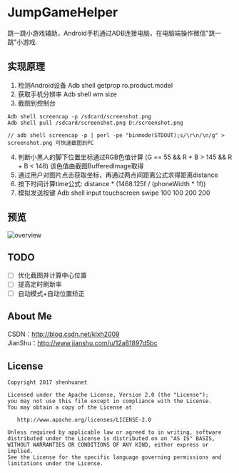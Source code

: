 # JumpGameHelper
跳一跳小游戏辅助，Android手机通过ADB连接电脑，在电脑端操作微信"跳一跳"小游戏.

## 实现原理
1. 检测Android设备 Adb shell getprop ro.product.model
2. 获取手机分辨率 Adb shell wm size
3. 截图到控制台
```commandline
Adb shell screencap -p /sdcard/screenshot.png
Adb shell pull /sdcard/screenshot.png D:/screenshot.png

// adb shell screencap -p | perl -pe "binmode(STDOUT);s/\r\n/\n/g" > screenshot.png 可快速截图到PC
```
4. 判断小黑人的脚下位置坐标通过RGB色值计算 (G == 55 && R + B > 145 && R + B < 148) 该色值由截图BufferedImage取得
5. 通过用户对图片点击获取坐标，再通过两点间距离公式求得距离distance
6. 按下时间计算time公式: distance * (1468.125f / (phoneWidth * 1f))
7. 模拟发送按键 Adb shell input touchscreen swipe 100 100 200 200 <time>

## 预览
![overview](https://github.com/shenhuanet/JumpGameHelper-java/blob/master/overview.png)

## TODO
- [ ] 优化截图并计算中心位置
- [ ] 提高定时刷新率
- [ ] 自动模式+自动位置矫正

## About Me
CSDN：http://blog.csdn.net/klxh2009<br>
JianShu：http://www.jianshu.com/u/12a81897d5bc

## License

    Copyright 2017 shenhuanet

    Licensed under the Apache License, Version 2.0 (the "License");
    you may not use this file except in compliance with the License.
    You may obtain a copy of the License at

       http://www.apache.org/licenses/LICENSE-2.0

    Unless required by applicable law or agreed to in writing, software
    distributed under the License is distributed on an "AS IS" BASIS,
    WITHOUT WARRANTIES OR CONDITIONS OF ANY KIND, either express or implied.
    See the License for the specific language governing permissions and
    limitations under the License.
